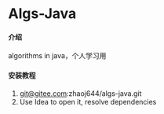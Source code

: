 # Algs-Java

#### 介绍
algorithms in java，个人学习用

#### 安装教程

1.  git@gitee.com:zhaoj644/algs-java.git
2.  Use Idea to open it, resolve dependencies